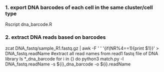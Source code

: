 ### 1. export DNA barcodes of each cell in the same cluster/cell type
Rscript dna_barcode.R
### 2. extract DNA reads based on barcodes
zcat DNA_fastq/sample_R1.fastq.gz | awk -F ' ' '{if(NR%4==1){print $1}}' > DNA_fastq.readName #extract all read names from read1 fastq file of DNA library
ls *_dna_barcode 
for i in {}
do
python3 match.py -l DNA_fastq.readName
-s ${i}_dna_barcode  -o ${i}.readName

